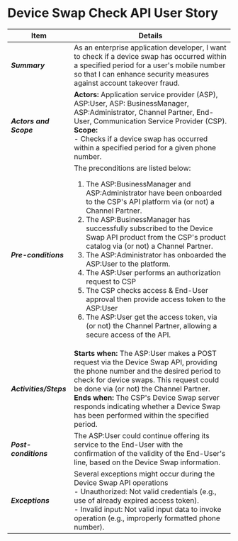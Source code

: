 # Device Swap Check API User Story


| **Item** | **Details** |
| ---- | ------- |
| ***Summary*** | As an enterprise application developer, I want to check if a device swap has occurred within a specified period for a user's mobile number so that I can enhance security measures against account takeover fraud.  |
| ***Actors and Scope*** | **Actors:** Application service provider (ASP), ASP:User, ASP: BusinessManager, ASP:Administrator, Channel Partner, End-User, Communication Service Provider (CSP). <br>**Scope:**  <br> - Checks if a device swap has occurred within a specified period for a given phone number. |
| ***Pre-conditions*** |The preconditions are listed below:<br><ol><li>The ASP:BusinessManager and ASP:Administrator have been onboarded to the CSP's API platform via (or not) a Channel Partner.</li><li>The ASP:BusinessManager has successfully subscribed to the Device Swap API product from the CSP's product catalog via (or not) a Channel Partner.</li><li>The ASP:Administrator has onboarded the ASP:User to the platform.</li><li>The ASP:User performs an authorization request to CSP</li><li> The CSP checks access & End-User approval then provide access token to the ASP:User </li><li>The ASP:User get the access token, via (or not) the Channel Partner, allowing a secure access of the API.|
| ***Activities/Steps*** | **Starts when:** The ASP:User makes a POST request via the Device Swap API, providing the phone number and the desired period to check for device swaps. This request could be done via (or not) the Channel Partner.<br>**Ends when:** The CSP's Device Swap server responds indicating whether a Device Swap has been performed within the specified period. |
| ***Post-conditions*** | The ASP:User could continue offering its service to the End-User with the confirmation of the validity of the End-User's line, based on the Device Swap information.  |
| ***Exceptions*** | Several exceptions might occur during the Device Swap API operations<br>- Unauthorized: Not valid credentials (e.g., use of already expired access token).<br>- Invalid input: Not valid input data to invoke operation (e.g., improperly formatted phone number).|
